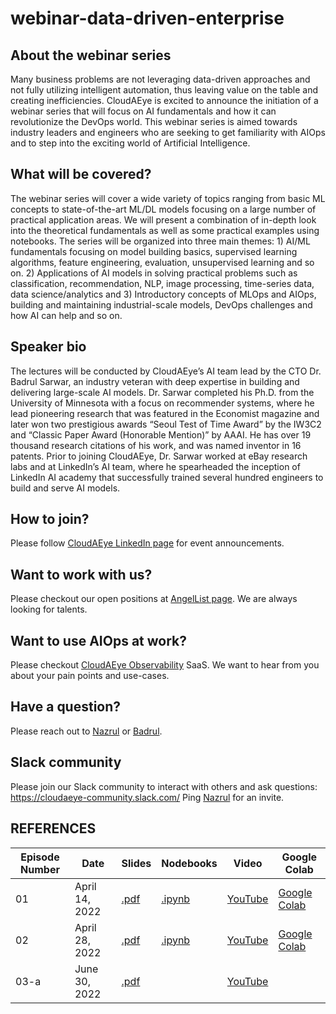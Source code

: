 # webinar-data-driven-enterprise

## About the webinar series
Many business problems are not leveraging data-driven approaches and not fully utilizing intelligent automation, thus leaving value on the table and creating inefficiencies. CloudAEye is excited to announce the initiation of a webinar series that will focus on AI fundamentals and how it can revolutionize the DevOps world. This webinar series is aimed towards industry leaders and engineers who are seeking to get familiarity with AIOps and to step into the exciting world of Artificial Intelligence.

## What will be covered?
The webinar series will cover a wide variety of topics ranging from basic ML concepts to state-of-the-art ML/DL models focusing on a large number of practical application areas. We will present a combination of in-depth look into the theoretical fundamentals as well as some practical examples using notebooks. The series will be organized into three main themes: 1) AI/ML fundamentals focusing on model building basics, supervised learning algorithms, feature engineering, evaluation, unsupervised learning and so on. 2) Applications of AI models in solving practical problems such as classification, recommendation, NLP, image processing, time-series data, data science/analytics and 3) Introductory concepts of MLOps and AIOps, building and maintaining industrial-scale models, DevOps challenges and how AI can help and so on.

## Speaker bio
The lectures will be conducted by CloudAEye’s AI team lead by the CTO Dr. Badrul Sarwar, an industry veteran with deep expertise in building and delivering large-scale AI models. Dr. Sarwar completed his Ph.D. from the University of Minnesota with a focus on recommender systems, where he lead pioneering research that was featured in the Economist magazine and later won two prestigious awards “Seoul Test of Time Award” by the IW3C2 and “Classic Paper Award (Honorable Mention)” by AAAI. He has over 19 thousand research citations of his work, and was named inventor in 16 patents. Prior to joining CloudAEye, Dr. Sarwar worked at eBay research labs and at LinkedIn’s AI team, where he spearheaded the inception of LinkedIn AI academy that successfully trained several hundred engineers to build and serve AI models.

## How to join? 
Please follow [CloudAEye LinkedIn page](https://www.linkedin.com/company/cloudaeye/) for event announcements. 

## Want to work with us? 
Please checkout our open positions at [AngelList page](https://angel.co/company/cloudaeye). We are always looking for talents. 

## Want to use AIOps at work? 
Please checkout [CloudAEye Observability](https://www.cloudaeye.com/) SaaS. We want to hear from you about your pain points and use-cases.  

## Have a question? 
Please reach out to [Nazrul](https://www.linkedin.com/in/nazislam/) or [Badrul](https://www.linkedin.com/in/bmsarwar/). 

## Slack community 
Please join our Slack community to interact with others and ask questions: https://cloudaeye-community.slack.com/ Ping [Nazrul](https://www.linkedin.com/in/nazislam/) for an invite. 

## REFERENCES
| Episode Number | Date | Slides | Nodebooks | Video | Google Colab | 
|----------------|------|--------|-----------|-------|--------------|
| 01 | April 14, 2022 | [.pdf](https://github.com/CloudAEye/webinar-data-driven-enterprise/blob/main/episode-1/slides/ep01.pdf) | [.ipynb](https://github.com/CloudAEye/webinar-data-driven-enterprise/blob/main/episode-1/notebooks/ep01.ipynb) | [YouTube](https://www.youtube.com/watch?v=0V57MHUB5TU) | [Google Colab](https://colab.research.google.com/drive/15xzHZU9G2eiJIyhabFqPFIvAAWki68l1#scrollTo=LdRDuRlvnD7w)
| 02 | April 28, 2022 | [.pdf](https://github.com/CloudAEye/webinar-data-driven-enterprise/blob/main/episode-2/slides/ep02.pdf)  | [.ipynb](https://github.com/CloudAEye/webinar-data-driven-enterprise/blob/main/episode-2/notebooks/ep02.ipynb) | [YouTube](https://youtu.be/NliaFMJ-sBs) | [Google Colab](https://colab.research.google.com/drive/1jYC-MGtBK32_l9HT8dEQDzcdqMh8iTOu#scrollTo=6Q1hpQQghzEv) | 
| 03-a | June 30, 2022 | [.pdf](https://github.com/CloudAEye/webinar-data-driven-enterprise/blob/main/episode-3/slides/ep03-a.pdf) |  | [YouTube](https://youtu.be/B-sGy_Vla38) |  | 
